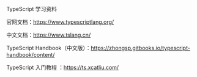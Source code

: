 TypeScript 学习资料



官网文档：https://www.typescriptlang.org/

中文文档：https://www.tslang.cn/



TypeScript Handbook（中文版）：https://zhongsp.gitbooks.io/typescript-handbook/content/

TypeScript 入门教程 ：https://ts.xcatliu.com/

